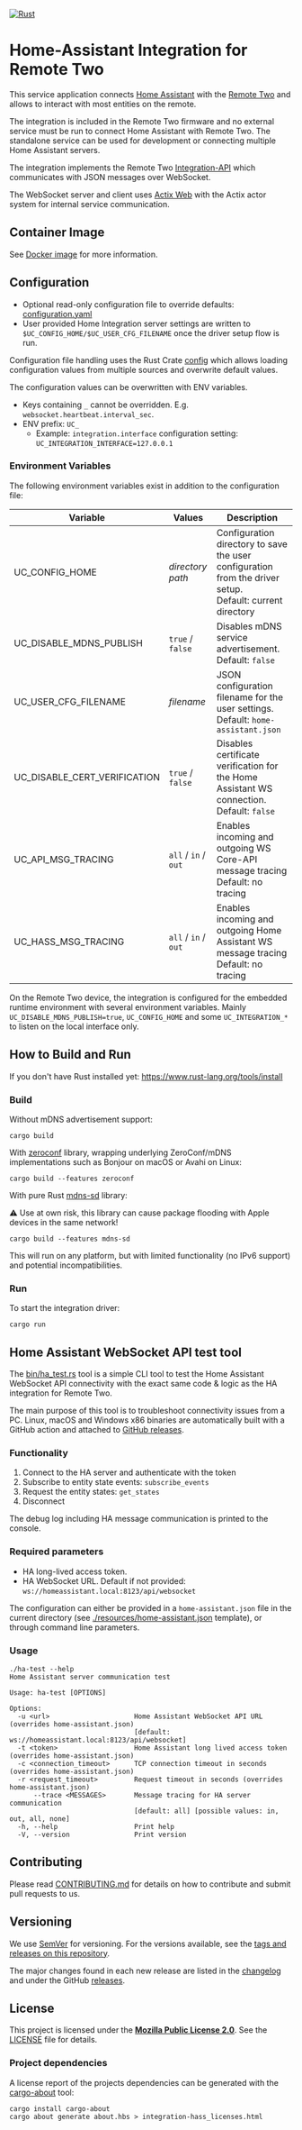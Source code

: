 [![Rust](https://github.com/unfoldedcircle/integration-home-assistant/actions/workflows/build.yml/badge.svg)](https://github.com/unfoldedcircle/integration-home-assistant/actions/workflows/build.yml)

# Home-Assistant Integration for Remote Two

This service application connects [Home Assistant](https://www.home-assistant.io/) with the
[Remote Two](https://www.unfoldedcircle.com/) and allows to interact with most entities on the remote.  

The integration is included in the Remote Two firmware and no external service must be run to connect Home Assistant
with Remote Two. The standalone service can be used for development or connecting multiple Home Assistant servers.

The integration implements the Remote Two [Integration-API](https://github.com/unfoldedcircle/core-api) which
communicates with JSON messages over WebSocket.

The WebSocket server and client uses [Actix Web](https://actix.rs/) with the Actix actor system for internal service
communication.


## Container Image

See [Docker image](./docker/README.md) for more information.

## Configuration

- Optional read-only configuration file to override defaults: [configuration.yaml](configuration.yaml)
- User provided Home Integration server settings are written to `$UC_CONFIG_HOME/$UC_USER_CFG_FILENAME`
  once the driver setup flow is run.

Configuration file handling uses the Rust Crate [config](https://docs.rs/config/latest/config/#) which allows
loading configuration values from multiple sources and overwrite default values.

The configuration values can be overwritten with ENV variables.

- Keys containing `_` cannot be overridden. E.g. `websocket.heartbeat.interval_sec`.
- ENV prefix: `UC_`
  - Example: `integration.interface` configuration setting: `UC_INTEGRATION_INTERFACE=127.0.0.1`

### Environment Variables

The following environment variables exist in addition to the configuration file:

| Variable                     | Values               | Description                                                                                                 |
|------------------------------|----------------------|-------------------------------------------------------------------------------------------------------------|
| UC_CONFIG_HOME               | _directory path_     | Configuration directory to save the user configuration from the driver setup.<br>Default: current directory |
| UC_DISABLE_MDNS_PUBLISH      | `true` / `false`     | Disables mDNS service advertisement.<br>Default: `false`                                                    |
| UC_USER_CFG_FILENAME         | _filename_           | JSON configuration filename for the user settings.<br>Default: `home-assistant.json`                        |
| UC_DISABLE_CERT_VERIFICATION | `true` / `false`     | Disables certificate verification for the Home Assistant WS connection.<br>Default: `false`                 |
| UC_API_MSG_TRACING           | `all` / `in` / `out` | Enables incoming and outgoing WS Core-API message tracing<br>Default: no tracing                            |
| UC_HASS_MSG_TRACING          | `all` / `in` / `out` | Enables incoming and outgoing Home Assistant WS message tracing<br>Default: no tracing                      |

On the Remote Two device, the integration is configured for the embedded runtime environment with several environment
variables. Mainly `UC_DISABLE_MDNS_PUBLISH=true`, `UC_CONFIG_HOME` and some `UC_INTEGRATION_*` to listen on the local
interface only.

## How to Build and Run

If you don't have Rust installed yet: <https://www.rust-lang.org/tools/install>

### Build

Without mDNS advertisement support:

```shell
cargo build
```

With [zeroconf](https://crates.io/crates/zeroconf) library, wrapping underlying ZeroConf/mDNS implementations such as
Bonjour on macOS or Avahi on Linux:
```shell
cargo build --features zeroconf
```

With pure Rust [mdns-sd](https://crates.io/crates/mdns-sd) library:

⚠️ Use at own risk, this library can cause package flooding with Apple devices in the same network!

```shell
cargo build --features mdns-sd
```
This will run on any platform, but with limited functionality (no IPv6 support) and potential incompatibilities.

### Run

To start the integration driver:
```shell
cargo run
```

## Home Assistant WebSocket API test tool

The [bin/ha_test.rs](src/bin/ha_test.rs) tool is a simple CLI tool to test the Home Assistant WebSocket API connectivity
with the exact same code & logic as the HA integration for Remote Two.

The main purpose of this tool is to troubleshoot connectivity issues from a PC. Linux, macOS and Windows x86 binaries
are automatically built with a GitHub action and attached to [GitHub releases](https://github.com/unfoldedcircle/integration-home-assistant/releases).

### Functionality

1. Connect to the HA server and authenticate with the token
2. Subscribe to entity state events: `subscribe_events`
3. Request the entity states: `get_states`
4. Disconnect

The debug log including HA message communication is printed to the console.

### Required parameters

- HA long-lived access token.
- HA WebSocket URL. Default if not provided: `ws://homeassistant.local:8123/api/websocket`

The configuration can either be provided in a `home-assistant.json` file in the current directory
(see [./resources/home-assistant.json](resources/home-assistant.json) template), or through command line parameters.


### Usage

```
./ha-test --help
Home Assistant server communication test

Usage: ha-test [OPTIONS]

Options:
  -u <url>                     Home Assistant WebSocket API URL (overrides home-assistant.json)
                               [default: ws://homeassistant.local:8123/api/websocket]
  -t <token>                   Home Assistant long lived access token (overrides home-assistant.json)
  -c <connection_timeout>      TCP connection timeout in seconds (overrides home-assistant.json)
  -r <request_timeout>         Request timeout in seconds (overrides home-assistant.json)
      --trace <MESSAGES>       Message tracing for HA server communication
                               [default: all] [possible values: in, out, all, none]
  -h, --help                   Print help
  -V, --version                Print version
```

## Contributing

Please read [CONTRIBUTING.md](CONTRIBUTING.md) for details on how to contribute and submit pull requests to us.

## Versioning

We use [SemVer](http://semver.org/) for versioning. For the versions available, see the
[tags and releases on this repository](https://github.com/unfoldedcircle/integration-home-assistant/releases).

The major changes found in each new release are listed in the [changelog](./CHANGELOG.md) and
under the GitHub [releases](https://github.com/unfoldedcircle/integration-home-assistant/releases).

## License

This project is licensed under the [**Mozilla Public License 2.0**](https://choosealicense.com/licenses/mpl-2.0/).
See the [LICENSE](LICENSE) file for details.

### Project dependencies

A license report of the projects dependencies can be generated with the
[cargo-about](https://crates.io/crates/cargo-about) tool:

```shell
cargo install cargo-about
cargo about generate about.hbs > integration-hass_licenses.html
```

